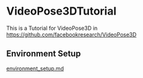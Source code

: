 # VideoPose3DTutorial
This is a Tutorial for VideoPose3D in https://github.com/facebookresearch/VideoPose3D

## Environment Setup
[environment_setup.md](environment_setup.md)
